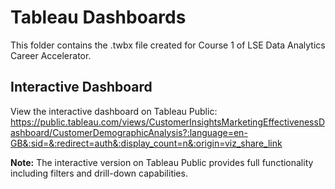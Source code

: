 # Tableau Dashboards

This folder contains the .twbx file created for Course 1 of LSE Data Analytics Career Accelerator.

## Interactive Dashboard

View the interactive dashboard on Tableau Public:
https://public.tableau.com/views/CustomerInsightsMarketingEffectivenessDashboard/CustomerDemographicAnalysis?:language=en-GB&:sid=&:redirect=auth&:display_count=n&:origin=viz_share_link


**Note:** The interactive version on Tableau Public provides full functionality including filters and drill-down capabilities.
